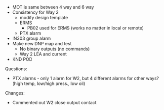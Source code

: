 - MOT is same between 4 way and 6 way
- Consistency for Way 2
	- modify design template
	- ERMS
		- PB02 used for ERMS (works no matter in local or remote)
	- PTX alarm
- IN303 group alarm
- Make new DNP map and test
	- No binary outputs (no commands)
	- Way 2 LEA and current
- KND POD

Questions:
- PTX alarms - only 1 alarm for W2, but 4 different alarms for other ways? (high temp, low/high press., low oil)


Changes:
- Commented out W2 close output contact